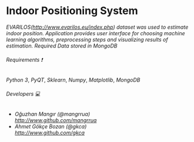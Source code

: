 # Indoor Positioning System

_EVARILOS(http://www.evarilos.eu/index.php) dataset was used to estimate indoor position. Application provides user interface for choosing machine learning algorithms, preprocessing steps and visualizing results of estimation. Required Data stored in MongoDB_<br />

###### Requirements :heavy_exclamation_mark:
_Python 3_,
_PyQT_,
_Sklearn_,
_Numpy_,
_Matplotlib_,
_MongoDB_

###### Developers  :computer:
- _Oğuzhan Mangır (@mangrrua)_<br />
  _http://www.github.com/mangrrua_
- _Ahmet Gökçe Bozan (@gkca)_<br />
  _http://www.github.com/gkca_
